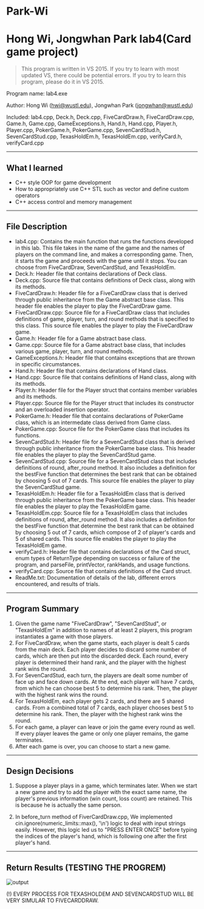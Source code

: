 # Park-Wi

Hong Wi, Jongwhan Park lab4(Card game project)
===========================
> This program is written in VS 2015. If you try to learn with most updated VS, there could be potential errors. If you try to learn this program, please do it in VS 2015. 

Program name: lab4.exe

Author: Hong Wi (hwi@wustl.edu), Jongwhan Park (jongwhan@wustl.edu)

Included: lab4.cpp, Deck.h, Deck.cpp, FiveCardDraw.h, FiveCardDraw.cpp, Game.h, Game.cpp, GameExceptions.h, Hand.h, Hand.cpp, Player.h, Player.cpp, PokerGame.h, PokerGame.cpp, SevenCardStud.h, SevenCardStud.cpp, TexasHoldEm.h, TexasHoldEm.cpp, verifyCard.h, verifyCard.cpp

----------------
What I learned
----------------
- C++ style OOP for game development 
- How to appropriately use C++ STL such as vector and define custom operators
- C++ access control and memory management

----------------
File Description
----------------
- lab4.cpp: Contains the main function that runs the functions developed in this lab. This file takes in the name of the game and the names of players on the command line, and makes a corresponding game. Then, it starts the game and proceeds with the game until it stops. You can choose from FiveCardDraw, SevenCardStud, and TexasHoldEm.
- Deck.h: Header file that contains declarations of Deck class.
- Deck.cpp: Source file that contains definitions of Deck class, along with its methods.
- FiveCardDraw.h: Header file for a FiveCardDraw class that is derived through public inheritance from the Game abstract base class. This header file enables the player to play the FiveCardDraw game.
- FiveCardDraw.cpp: Source file for a FiveCardDraw class that includes definitions of game, player, turn, and round methods that is specified to this class. This source file enables the player to play the FiveCardDraw game.
- Game.h: Header file for a Game abstract base class.
- Game.cpp: Source file for a Game abstract base class, that includes various game, player, turn, and round methods.
- GameExceptions.h: Header file that contains exceptions that are thrown in specific circumstances.
- Hand.h: Header file that contains declarations of Hand class.
- Hand.cpp: Source file that contains definitions of Hand class, along with its methods.
- Player.h: Header file for the Player struct that contains member variables and its methods.
- Player.cpp: Source file for the Player struct that includes its constructor and an overloaded insertion operator.
- PokerGame.h: Header file that contains declarations of PokerGame class, which is an intermedate class derived from Game class.
- PokerGame.cpp: Source file for the PokerGame class that includes its functions.
- SevenCardStud.h: Header file for a SevenCardStud class that is derived through public inheritance from the PokerGame base class. This header file enables the player to play the SevenCardStud game.
- SevenCardStud.cpp: Source file for a SevenCardStud class that includes definitions of round, after_round method. It also includes a definition for the bestFive function that determines the best rank that can be obtained by choosing 5 out of 7 cards. This source file enables the player to play the SevenCardStud game.
- TexasHoldEm.h: Header file for a TexasHoldEm class that is derived through public inheritance from the PokerGame base class. This header file enables the player to play the TexasHoldEm game.
- TexasHoldEm.cpp: Source file for a TexasHoldEm class that includes definitions of round, after_round method. It also includes a definition for the bestFive function that determine the best rank that can be obtained by choosing 5 out of 7 cards, which compose of 2 of player's cards and 5 of shared cards. This source file enables the player to play the TexasHoldEm game.
- verifyCard.h: Header file that contains declarations of the Card struct, enum types of ReturnType depending on success or failure of the program, and parseFile, printVector, rankHands, and usage functions.
- verifyCard.cpp: Source file that contains definitions of the Card struct.
- ReadMe.txt: Documentation of details of the lab, different errors encountered, and results of trials.

---------------
Program Summary
---------------
1. Given the game name "FiveCardDraw", "SevenCardStud", or "TexasHoldEm" in addition to names of at least 2 players, this program instantiates a game with those players. 
2. For FiveCardDraw, when the game starts, each player is dealt 5 cards from the main deck. Each player decides to discard some number of cards, which are then put into the discarded deck. Each round, every player is determined their hand rank, and the player with the highest rank wins the round.
3. For SevenCardStud, each turn, the players are dealt some number of face up and face down cards. At the end, each player will have 7 cards, from which he can choose best 5 to determine his rank. Then, the player with the highest rank wins the round.
4. For TexasHoldEm, each player gets 2 cards, and there are 5 shared cards. From a combined total of 7 cards, each player chooses best 5 to determine his rank. Then, the player with the highest rank wins the round.
5. For each game, a player can leave or join the game every round as well. If every player leaves the game or only one player remains, the game terminates. 
6. After each game is over, you can choose to start a new game. 


----------------
Design Decisions
----------------
1. Suppose a player plays in a game, which terminates later. When we start a new game and try to add the player with the exact same name, the player's previous information (win count, loss count) are retained. This is because he is actually the same person. 

2. In before_turn method of FiverCardDraw.cpp, We implemented cin.ignore(numeric_limits<streamsize>::max(), '\n') logic to deal with input strings easily. However, this logic led us to "PRESS ENTER ONCE" before typing the indices of the player's hand, which is following one after the first player's hand. 


--------------
Return Results (TESTING THE PROGREM)
--------------

![output](https://user-images.githubusercontent.com/21351568/47060581-d2183680-d193-11e8-8d11-96b4b8ae8ecb.png)

(!) EVERY PROCESS FOR TEXASHOLDEM AND SEVENCARDSTUD WILL BE VERY SIMULAR TO FIVECARDDRAW.
